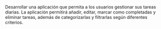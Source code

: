 
Desarrollar una aplicación que permita a los usuarios gestionar sus tareas diarias. La aplicación permitirá añadir, editar, marcar como completadas y eliminar tareas, además de categorizarlas y filtrarlas según diferentes criterios.
